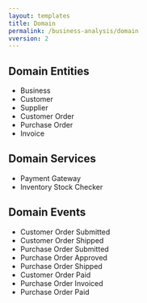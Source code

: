 ```yaml
---
layout: templates
title: Domain
permalink: /business-analysis/domain
vversion: 2
---
```



## Domain Entities

* Business
* Customer
* Supplier
* Customer Order
* Purchase Order
* Invoice

## Domain Services

* Payment Gateway
* Inventory Stock Checker

## Domain Events

* Customer Order Submitted
* Customer Order Shipped
* Purchase Order Submitted
* Purchase Order Approved
* Purchase Order Shipped
* Customer Order Paid
* Purchase Order Invoiced
* Purchase Order Paid

